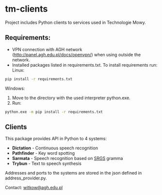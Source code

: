 # tm-clients

Project includes Python clients to services used in Technologie Mowy. 

## Requirements:
 - VPN connection with AGH network (http://panel.agh.edu.pl/docs/openvpn/) when using outside the network.
 - Installed packages listed in requirements.txt. To install requirements run:
 Linux:
 ```bash
 pip install -r requirements.txt
 ```
 
 Windows:
 1. Move to the directory with the used interpreter python.exe.
 2. Run:
 ```bash
 python.exe -m pip install -r requirements.txt
 ```

 ## Clients

 This package provides API in Python to 4 systems:
 *   **Dictation** - Continuous speech recognition
 *   **Pathfinder** - Key word spotting
 *   **Sarmata** - Speech recognition based on [SRGS](https://www.w3.org/TR/speech-grammar/) gramma
 *   **Trybun** - Text to speech synthesis

Addresses and ports to the systems are stored in the json defined in address_provider.py.

 Contact: witkow@agh.edu.pl